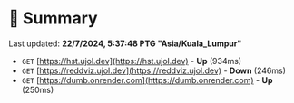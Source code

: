 # 📖 Summary
Last updated: **22/7/2024, 5:37:48 PTG "Asia/Kuala_Lumpur"**

- `GET` [https://hst.ujol.dev](https://hst.ujol.dev) - **Up** (934ms)
- `GET` [https://reddviz.ujol.dev](https://reddviz.ujol.dev) - **Down** (246ms)
- `GET` [https://dumb.onrender.com](https://dumb.onrender.com) - **Up** (250ms)

